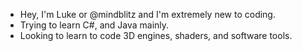 - Hey, I'm Luke or @mindblitz and I'm extremely new to coding.
- Trying to learn C#, and Java mainly. 
- Looking to learn to code 3D engines, shaders, and software tools.
